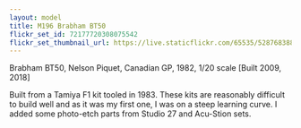 ```yaml
---
layout: model
title: M196 Brabham BT50
flickr_set_id: 72177720308075542
flickr_set_thumbnail_url: https://live.staticflickr.com/65535/52876838854_5bdb19a583_m.jpg
---
```


Brabham BT50, Nelson Piquet, Canadian GP, 1982, 1/20 scale 
[Built 2009, 2018]

Built from a Tamiya F1 kit tooled in 1983. These kits are reasonably difficult to build well and as it was my first one, I was on a steep learning curve. I added some photo-etch parts from Studio 27 and Acu-Stion sets.


